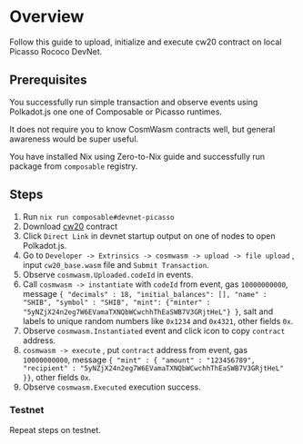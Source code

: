 # Overview

Follow this guide to upload, initialize and execute cw20 contract on local Picasso Rococo DevNet.

## Prerequisites

You successfully run simple transaction and observe events using Polkadot.js one one of Composable or Picasso runtimes.

It does not require you to know CosmWasm contracts well, but general awareness would be super useful.

You have installed Nix using Zero-to-Nix guide and successfully run package from `composable` registry. 

## Steps

1. Run `nix run composable#devnet-picasso`    
2. Download [cw20](https://github.com/CosmWasm/cw-plus/releases/download/v1.0.1/cw20_base.wasm) contract
3. Click `Direct Link` in devnet startup output on one of nodes to open Polkadot.js.
4. Go to `Developer -> Extrinsics -> cosmwasm -> upload -> file upload` , input `cw20_base.wasm` file and `Submit Transaction`.
5. Observe `cosmwasm.Uploaded.codeId` in events.
6. Call `cosmwasm -> instantiate` with `codeId` from event, gas `10000000000`, message `{ "decimals" : 18, "initial_balances": [], "name" : "SHIB", "symbol" : "SHIB", "mint": {"minter" : "5yNZjX24n2eg7W6EVamaTXNQbWCwchhThEaSWB7V3GRjtHeL"} }`, salt and labels to unique random numbers like `0x1234` and  `0x4321`, other fields `0x`.
7. Observe `cosmwasm.Instantiated` event and click icon to copy `contract` address.
8. `cosmwasm -> execute` , put `contract` address from event, gas `10000000000`, message `{ "mint" : { "amount" : "123456789", "recipient" : "5yNZjX24n2eg7W6EVamaTXNQbWCwchhThEaSWB7V3GRjtHeL" }}`, other fields `0x`.
9. Observe `cosmwasm.Executed` execution success.

### Testnet

Repeat steps on testnet.
